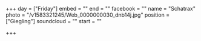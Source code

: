 +++
day = ["Friday"]
embed = ""
end = ""
facebook = ""
name = "Schatrax"
photo = "/v1583321245/Web_0000000030_dnb14j.jpg"
position = ["Giegling"]
soundcloud = ""
start = ""

+++
